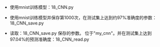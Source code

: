 
- 使用mnist训练模型：18_CNN.py

- 使用mnist训练模型并保存第1000次，在测试集上达到约97%准确度的参数：18_CNN_save.py

- 读取：18_CNN_save.py 保存的参数。 位于"my_cnn"。并在测试集上达到97.04%的预测准确度：18_CNN_read.py
